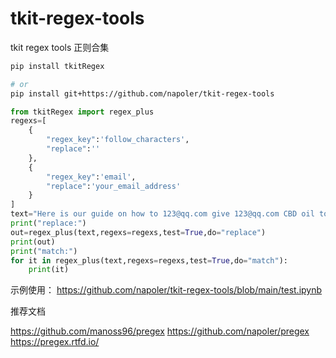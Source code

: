 # tkit-regex-tools
tkit regex tools 正则合集


```bash
pip install tkitRegex

# or
pip install git+https://github.com/napoler/tkit-regex-tools
```


```python
from tkitRegex import regex_plus
regexs=[
    {
        "regex_key":'follow_characters',
        "replace":''
    },
    {
        "regex_key":'email',
        "replace":'your_email_address'
    }
]
text="Here is our guide on how to 123@qq.com give 123@qq.com CBD oil to dogs. Follow us on Twitter @TriBeCa and @TriBeCaDog. Follow us on Facebook @TriBeCa and @TriBeCaDog."
print("replace:")
out=regex_plus(text,regexs=regexs,test=True,do="replace")
print(out)
print("match:")
for it in regex_plus(text,regexs=regexs,test=True,do="match"):
    print(it)


```

示例使用：
https://github.com/napoler/tkit-regex-tools/blob/main/test.ipynb



推荐文档

https://github.com/manoss96/pregex
https://github.com/napoler/pregex
https://pregex.rtfd.io/